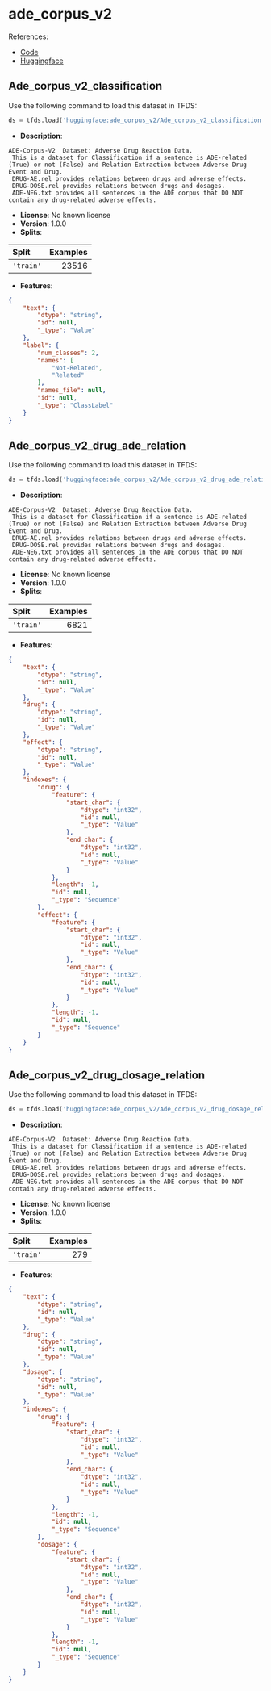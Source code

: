 # ade_corpus_v2

References:

*   [Code](https://github.com/huggingface/datasets/blob/master/datasets/ade_corpus_v2)
*   [Huggingface](https://huggingface.co/datasets/ade_corpus_v2)


## Ade_corpus_v2_classification


Use the following command to load this dataset in TFDS:

```python
ds = tfds.load('huggingface:ade_corpus_v2/Ade_corpus_v2_classification')
```

*   **Description**:

```
ADE-Corpus-V2  Dataset: Adverse Drug Reaction Data.
 This is a dataset for Classification if a sentence is ADE-related (True) or not (False) and Relation Extraction between Adverse Drug Event and Drug.
 DRUG-AE.rel provides relations between drugs and adverse effects.
 DRUG-DOSE.rel provides relations between drugs and dosages.
 ADE-NEG.txt provides all sentences in the ADE corpus that DO NOT contain any drug-related adverse effects.
```

*   **License**: No known license
*   **Version**: 1.0.0
*   **Splits**:

Split  | Examples
:----- | -------:
`'train'` | 23516

*   **Features**:

```json
{
    "text": {
        "dtype": "string",
        "id": null,
        "_type": "Value"
    },
    "label": {
        "num_classes": 2,
        "names": [
            "Not-Related",
            "Related"
        ],
        "names_file": null,
        "id": null,
        "_type": "ClassLabel"
    }
}
```



## Ade_corpus_v2_drug_ade_relation


Use the following command to load this dataset in TFDS:

```python
ds = tfds.load('huggingface:ade_corpus_v2/Ade_corpus_v2_drug_ade_relation')
```

*   **Description**:

```
ADE-Corpus-V2  Dataset: Adverse Drug Reaction Data.
 This is a dataset for Classification if a sentence is ADE-related (True) or not (False) and Relation Extraction between Adverse Drug Event and Drug.
 DRUG-AE.rel provides relations between drugs and adverse effects.
 DRUG-DOSE.rel provides relations between drugs and dosages.
 ADE-NEG.txt provides all sentences in the ADE corpus that DO NOT contain any drug-related adverse effects.
```

*   **License**: No known license
*   **Version**: 1.0.0
*   **Splits**:

Split  | Examples
:----- | -------:
`'train'` | 6821

*   **Features**:

```json
{
    "text": {
        "dtype": "string",
        "id": null,
        "_type": "Value"
    },
    "drug": {
        "dtype": "string",
        "id": null,
        "_type": "Value"
    },
    "effect": {
        "dtype": "string",
        "id": null,
        "_type": "Value"
    },
    "indexes": {
        "drug": {
            "feature": {
                "start_char": {
                    "dtype": "int32",
                    "id": null,
                    "_type": "Value"
                },
                "end_char": {
                    "dtype": "int32",
                    "id": null,
                    "_type": "Value"
                }
            },
            "length": -1,
            "id": null,
            "_type": "Sequence"
        },
        "effect": {
            "feature": {
                "start_char": {
                    "dtype": "int32",
                    "id": null,
                    "_type": "Value"
                },
                "end_char": {
                    "dtype": "int32",
                    "id": null,
                    "_type": "Value"
                }
            },
            "length": -1,
            "id": null,
            "_type": "Sequence"
        }
    }
}
```



## Ade_corpus_v2_drug_dosage_relation


Use the following command to load this dataset in TFDS:

```python
ds = tfds.load('huggingface:ade_corpus_v2/Ade_corpus_v2_drug_dosage_relation')
```

*   **Description**:

```
ADE-Corpus-V2  Dataset: Adverse Drug Reaction Data.
 This is a dataset for Classification if a sentence is ADE-related (True) or not (False) and Relation Extraction between Adverse Drug Event and Drug.
 DRUG-AE.rel provides relations between drugs and adverse effects.
 DRUG-DOSE.rel provides relations between drugs and dosages.
 ADE-NEG.txt provides all sentences in the ADE corpus that DO NOT contain any drug-related adverse effects.
```

*   **License**: No known license
*   **Version**: 1.0.0
*   **Splits**:

Split  | Examples
:----- | -------:
`'train'` | 279

*   **Features**:

```json
{
    "text": {
        "dtype": "string",
        "id": null,
        "_type": "Value"
    },
    "drug": {
        "dtype": "string",
        "id": null,
        "_type": "Value"
    },
    "dosage": {
        "dtype": "string",
        "id": null,
        "_type": "Value"
    },
    "indexes": {
        "drug": {
            "feature": {
                "start_char": {
                    "dtype": "int32",
                    "id": null,
                    "_type": "Value"
                },
                "end_char": {
                    "dtype": "int32",
                    "id": null,
                    "_type": "Value"
                }
            },
            "length": -1,
            "id": null,
            "_type": "Sequence"
        },
        "dosage": {
            "feature": {
                "start_char": {
                    "dtype": "int32",
                    "id": null,
                    "_type": "Value"
                },
                "end_char": {
                    "dtype": "int32",
                    "id": null,
                    "_type": "Value"
                }
            },
            "length": -1,
            "id": null,
            "_type": "Sequence"
        }
    }
}
```


